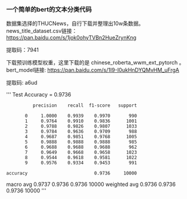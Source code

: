 ### 一个简单的bert的文本分类代码

数据集选择的THUCNews，自行下载并整理出10w条数据。news_title_dataset.csv链接：https://pan.baidu.com/s/1jok0ohyTVBn2HueZrynKng

提取码：7941

下载预训练模型权重，这里下载的是 chinese_roberta_wwm_ext_pytorch 。bert_model链接: https://pan.baidu.com/s/1I9-I0ukHnDYQMvHM_uFrgA 

提取码: a6ud


'''
 Test Accuracy = 0.9736 

              precision    recall  f1-score   support

           0     1.0000    0.9939    0.9970       990
           1     0.9764    0.9910    0.9836      1001
           2     0.9788    0.9826    0.9807      1033
           3     0.9784    0.9636    0.9709       988
           4     0.9687    0.9851    0.9768      1005
           5     0.9888    0.9888    0.9888       985
           6     0.9688    0.9688    0.9688       962
           7     0.9649    0.9668    0.9658      1023
           8     0.9544    0.9618    0.9581      1022
           9     0.9576    0.9334    0.9453       991

    accuracy                         0.9736     10000
   macro avg     0.9737    0.9736    0.9736     10000
weighted avg     0.9736    0.9736    0.9736     10000
'''
